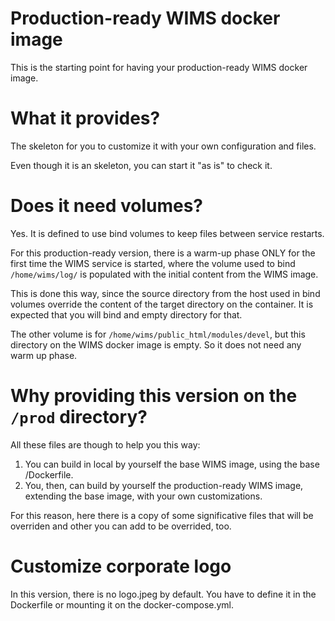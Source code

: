 # Production-ready WIMS docker image

This is the starting point for having your production-ready
WIMS docker image.

# What it provides?

The skeleton for you to customize it with your own configuration and files.

Even though it is an skeleton, you can start it "as is" to check it.

# Does it need volumes?

Yes. It is defined to use bind volumes to keep files between service restarts.

For this production-ready version, there is a warm-up phase ONLY for the 
first time the WIMS service is started, where the volume used to bind
`/home/wims/log/` is populated with the initial content from the WIMS image.

This is done this way, since the source directory from the host used in 
bind volumes override the content of the target directory on the container.
It is expected that you will bind and empty directory for that.

The other volume is for `/home/wims/public_html/modules/devel`, but this
directory on the WIMS docker image is empty. So it does not need any
warm up phase.

# Why providing this version on the `/prod` directory?

All these files are though to help you this way:

1. You can build in local by yourself the base WIMS image, using the base /Dockerfile.
2. You, then, can build by yourself the production-ready WIMS image,
 extending the base image, with your own customizations.

For this reason, here there is a copy of some significative files
that will be overriden and other you can add to be overrided, too.

# Customize corporate logo

In this version, there is no logo.jpeg by default. You have to define
it in the Dockerfile or mounting it on the docker-compose.yml.
